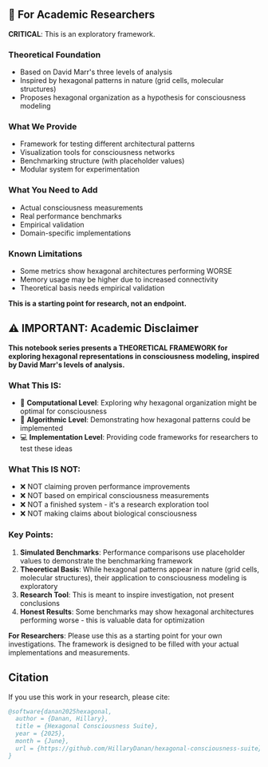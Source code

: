 ## 🔬 For Academic Researchers

**CRITICAL**: This is an exploratory framework.

### Theoretical Foundation
- Based on David Marr's three levels of analysis
- Inspired by hexagonal patterns in nature (grid cells, molecular structures)
- Proposes hexagonal organization as a hypothesis for consciousness modeling

### What We Provide
- Framework for testing different architectural patterns
- Visualization tools for consciousness networks
- Benchmarking structure (with placeholder values)
- Modular system for experimentation

### What You Need to Add
- Actual consciousness measurements
- Real performance benchmarks
- Empirical validation
- Domain-specific implementations

### Known Limitations
- Some metrics show hexagonal architectures performing WORSE
- Memory usage may be higher due to increased connectivity
- Theoretical basis needs empirical validation

**This is a starting point for research, not an endpoint.**

## ⚠️ IMPORTANT: Academic Disclaimer

**This notebook series presents a THEORETICAL FRAMEWORK for exploring hexagonal representations in consciousness modeling, inspired by David Marr's levels of analysis.**

### What This IS:
- 🧠 **Computational Level**: Exploring why hexagonal organization might be optimal for consciousness
- 🔬 **Algorithmic Level**: Demonstrating how hexagonal patterns could be implemented
- 💻 **Implementation Level**: Providing code frameworks for researchers to test these ideas

### What This IS NOT:
- ❌ NOT claiming proven performance improvements
- ❌ NOT based on empirical consciousness measurements
- ❌ NOT a finished system - it's a research exploration tool
- ❌ NOT making claims about biological consciousness

### Key Points:
1. **Simulated Benchmarks**: Performance comparisons use placeholder values to demonstrate the benchmarking framework
2. **Theoretical Basis**: While hexagonal patterns appear in nature (grid cells, molecular structures), their application to consciousness modeling is exploratory
3. **Research Tool**: This is meant to inspire investigation, not present conclusions
4. **Honest Results**: Some benchmarks may show hexagonal architectures performing worse - this is valuable data for optimization

**For Researchers**: Please use this as a starting point for your own investigations. The framework is designed to be filled with your actual implementations and measurements.

## Citation

If you use this work in your research, please cite:

```bibtex
@software{danan2025hexagonal,
  author = {Danan, Hillary},
  title = {Hexagonal Consciousness Suite},
  year = {2025},
  month = {June},
  url = {https://github.com/HillaryDanan/hexagonal-consciousness-suite}
}
```
